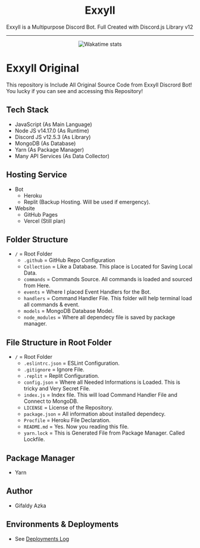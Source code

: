 <h1 align="center">Exxyll</h1>
Exxyll is a Multipurpose Discord Bot. Full Created with Discord.js Library v12

<hr>
<div align="center">
  <img src="https://wakatime.com/badge/github/gifaldyazkaa/exxyll-origin.svg" alt="Wakatime stats">
</div>

# Exxyll Original

This repository is Include All Original Source Code from Exxyll Discrord Bot! You lucky if you can see and accessing this Repository!

## Tech Stack

- JavaScript (As Main Language)
- Node JS v14.17.0 (As Runtime)
- Discord JS v12.5.3 (As Library)
- MongoDB (As Database)
- Yarn (As Package Manager)
- Many API Services (As Data Collector)

## Hosting Service

- Bot
  - Heroku
  - Replit (Backup Hosting. Will be used if emergency).
- Website
  - GitHub Pages
  - Vercel (Still plan)

## Folder Structure

- `/` = Root Folder
  - `.github` = GitHub Repo Configuration
  - `Collection` = Like a Database. This place is Located for Saving Local Data.
  - `commands` = Commands Source. All commands is loaded and sourced from Here.
  - `events` = Where I placed Event Handlers for the Bot.
  - `handlers` = Command Handler File. This folder will help terminal load all commands & event.
  - `models` = MongoDB Database Model.
  - `node_modules` = Where all dependecy file is saved by package manager.

## File Structure in Root Folder

- `/` = Root Folder
  - `.eslintrc.json` = ESLint Configuration.
  - `.gitignore` = Ignore File.
  - `.replit` = Replit Configuration.
  - `config.json` = Where all Needed Informations is Loaded. This is tricky and Very Secret File.
  - `index.js` = Index file. This will load Command Handler File and Connect to MongoDB.
  - `LICENSE` = License of the Repository.
  - `package.json` = All information about installed dependecy.
  - `Procfile` = Heroku File Declaration.
  - `README.md` = Yes. Now you reading this file.
  - `yarn.lock` = This is Generated File from Package Manager. Called Lockfile.

## Package Manager

- Yarn

## Author

- Gifaldy Azka

## Environments & Deployments

- See [Deployments Log](https://github.com/gifaldyazkaa/exxyll-origin/deployments)
